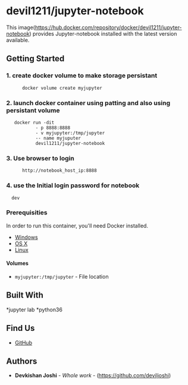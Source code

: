 # devil1211/jupyter-notebook

This image(https://hub.docker.com/repository/docker/devil1211/jupyter-notebook) provides Jupyter-notebook installed with the latest version available.  

## Getting Started

### 1. create docker volume to make storage persistant 
```
      docker volume create myjupyter
```
### 2. launch docker container using patting and also using persistant volume 
```
   docker run -dit 
           - p 8888:8888 
           - v myjupyter:/tmp/jupyter
           -- name myjuputer
           devil1211/jupyter-notebook
```

### 3. Use browser to login  
```
      http://notebook_host_ip:8888
```
### 4. use the Initial login password for notebook
```
  dev
```

### Prerequisities

In order to run this container, you'll need Docker installed.

* [Windows](https://docs.docker.com/windows/started)
* [OS X](https://docs.docker.com/mac/started/)
* [Linux](https://docs.docker.com/linux/started/)

#### Volumes

* `myjupyter:/tmp/jupyter` - File location

## Built With

*jupyter lab
*python36
## Find Us

* [GitHub](https://github.com/deviljoshi)


## Authors
* **Devkishan Joshi** -  *Whole work* - (https://github.com/deviljoshi)


